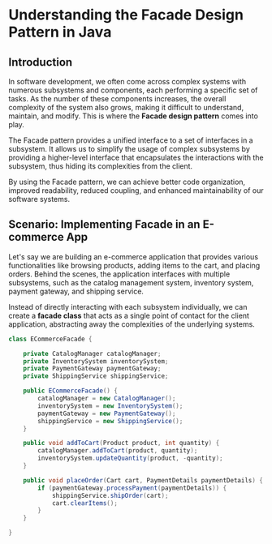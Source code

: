 # Understanding the Facade Design Pattern in Java

## Introduction

In software development, we often come across complex systems with numerous subsystems and components, each performing a specific set of tasks. As the number of these components increases, the overall complexity of the system also grows, making it difficult to understand, maintain, and modify. This is where the **Facade design pattern** comes into play.

The Facade pattern provides a unified interface to a set of interfaces in a subsystem. It allows us to simplify the usage of complex subsystems by providing a higher-level interface that encapsulates the interactions with the subsystem, thus hiding its complexities from the client.

By using the Facade pattern, we can achieve better code organization, improved readability, reduced coupling, and enhanced maintainability of our software systems.

## Scenario: Implementing Facade in an E-commerce App

Let's say we are building an e-commerce application that provides various functionalities like browsing products, adding items to the cart, and placing orders. Behind the scenes, the application interfaces with multiple subsystems, such as the catalog management system, inventory system, payment gateway, and shipping service.

Instead of directly interacting with each subsystem individually, we can create a **facade class** that acts as a single point of contact for the client application, abstracting away the complexities of the underlying systems.

```java
class ECommerceFacade {

    private CatalogManager catalogManager;
    private InventorySystem inventorySystem;
    private PaymentGateway paymentGateway;
    private ShippingService shippingService;

    public ECommerceFacade() {
        catalogManager = new CatalogManager();
        inventorySystem = new InventorySystem();
        paymentGateway = new PaymentGateway();
        shippingService = new ShippingService();
    }

    public void addToCart(Product product, int quantity) {
        catalogManager.addToCart(product, quantity);
        inventorySystem.updateQuantity(product, -quantity);
    }

    public void placeOrder(Cart cart, PaymentDetails paymentDetails) {
        if (paymentGateway.processPayment(paymentDetails)) {
            shippingService.shipOrder(cart);
            cart.clearItems();
        }
    }

}
```